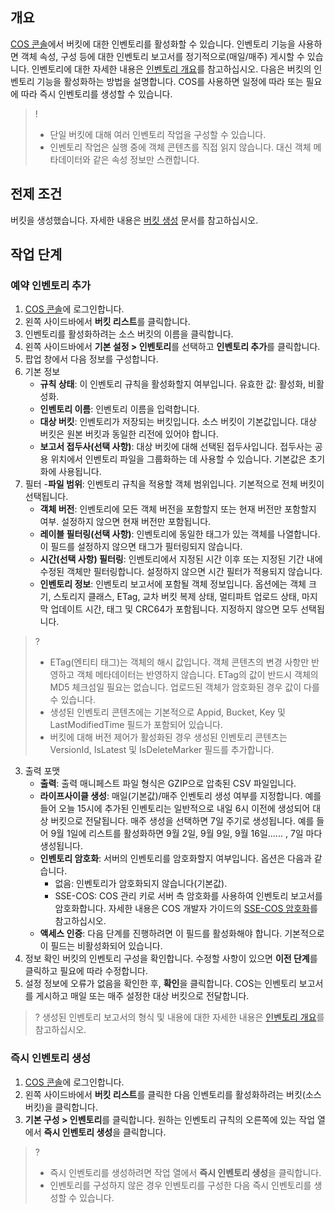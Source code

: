 ## 개요

[COS 콘솔](https://console.cloud.tencent.com/cos5)에서 버킷에 대한 인벤토리를 활성화할 수 있습니다. 인벤토리 기능을 사용하면 객체 속성, 구성 등에 대한 인벤토리 보고서를 정기적으로(매일/매주) 게시할 수 있습니다. 인벤토리에 대한 자세한 내용은 [인벤토리 개요](https://intl.cloud.tencent.com/document/product/436/30622)를 참고하십시오. 다음은 버킷의 인벤토리 기능을 활성화하는 방법을 설명합니다. COS를 사용하면 일정에 따라 또는 필요에 따라 즉시 인벤토리를 생성할 수 있습니다.

>!
> - 단일 버킷에 대해 여러 인벤토리 작업을 구성할 수 있습니다.
> - 인벤토리 작업은 실행 중에 객체 콘텐츠를 직접 읽지 않습니다. 대신 객체 메타데이터와 같은 속성 정보만 스캔합니다.
> 

## 전제 조건

버킷을 생성했습니다. 자세한 내용은 [버킷 생성](https://intl.cloud.tencent.com/document/product/436/13309) 문서를 참고하십시오.

## 작업 단계

### 예약 인벤토리 추가

1. [COS 콘솔](https://console.cloud.tencent.com/cos5)에 로그인합니다.
2. 왼쪽 사이드바에서 **버킷 리스트**를 클릭합니다.
3. 인벤토리를 활성화하려는 소스 버킷의 이름을 클릭합니다.
4. 왼쪽 사이드바에서 **기본 설정 > 인벤토리**를 선택하고 **인벤토리 추가**를 클릭합니다.
5. 팝업 창에서 다음 정보를 구성합니다.
 1. 기본 정보
    - **규칙 상태**: 이 인벤토리 규칙을 활성화할지 여부입니다. 유효한 값: 활성화, 비활성화.
    - **인벤토리 이름**: 인벤토리 이름을 입력합니다.
    - **대상 버킷**: 인벤토리가 저장되는 버킷입니다. 소스 버킷이 기본값입니다. 대상 버킷은 원본 버킷과 동일한 리전에 있어야 합니다.
    - **보고서 접두사(선택 사항)**: 대상 버킷에 대해 선택된 접두사입니다. 접두사는 공용 위치에서 인벤토리 파일을 그룹화하는 데 사용할 수 있습니다. 기본값은 초기화에 사용됩니다.
 2. 필터
    -**파일 범위**: 인벤토리 규칙을 적용할 객체 범위입니다. 기본적으로 전체 버킷이 선택됩니다.
	- **객체 버전**: 인벤토리에 모든 객체 버전을 포함할지 또는 현재 버전만 포함할지 여부. 설정하지 않으면 현재 버전만 포함됩니다.
	- **레이블 필터링(선택 사항)**: 인벤토리에 동일한 태그가 있는 객체를 나열합니다. 이 필드를 설정하지 않으면 태그가 필터링되지 않습니다.
	- **시간(선택 사항) 필터링**: 인벤토리에서 지정된 시간 이후 또는 지정된 기간 내에 수정된 객체만 필터링합니다. 설정하지 않으면 시간 필터가 적용되지 않습니다.
	- **인벤토리 정보**: 인벤토리 보고서에 포함될 객체 정보입니다. 옵션에는 객체 크기, 스토리지 클래스, ETag, 교차 버킷 복제 상태, 멀티파트 업로드 상태, 마지막 업데이트 시간, 태그 및 CRC64가 포함됩니다. 지정하지 않으면 모두 선택됩니다.
>?
>- ETag(엔티티 태그)는 객체의 해시 값입니다. 객체 콘텐츠의 변경 사항만 반영하고 객체 메타데이터는 반영하지 않습니다. ETag의 값이 반드시 객체의 MD5 체크섬일 필요는 없습니다. 업로드된 객체가 암호화된 경우 값이 다를 수 있습니다.
>- 생성된 인벤토리 콘텐츠에는 기본적으로 Appid, Bucket, Key 및 LastModifiedTime 필드가 포함되어 있습니다.
>- 버킷에 대해 버전 제어가 활성화된 경우 생성된 인벤토리 콘텐츠는 VersionId, IsLatest 및 IsDeleteMarker 필드를 추가합니다.
>
 3. 출력 포맷
	- **출력**: 출력 매니페스트 파일 형식은 GZIP으로 압축된 CSV 파일입니다.
	- **라이프사이클 생성**: 매일(기본값)/매주 인벤토리 생성 여부를 지정합니다. 예를 들어 오늘 15시에 추가된 인벤토리는 일반적으로 내일 6시 이전에 생성되어 대상 버킷으로 전달됩니다. 매주 생성을 선택하면 7일 주기로 생성됩니다. 예를 들어 9월 1일에 리스트를 활성화하면 9월 2일, 9월 9일, 9월 16일...... , 7일 마다 생성됩니다.
	- **인벤토리 암호화**: 서버의 인벤토리를 암호화할지 여부입니다. 옵션은 다음과 같습니다.
		 - 없음: 인벤토리가 암호화되지 않습니다(기본값).
		 - SSE-COS: COS 관리 키로 서버 측 암호화를 사용하여 인벤토리 보고서를 암호화합니다. 자세한 내용은 COS 개발자 가이드의 [SSE-COS 암호화](https://intl.cloud.tencent.com/document/product/436/18145)를 참고하십시오.
	- **액세스 인증**: 다음 단계를 진행하려면 이 필드를 활성화해야 합니다. 기본적으로 이 필드는 비활성화되어 있습니다.
 4. 정보 확인
버킷의 인벤토리 구성을 확인합니다. 수정할 사항이 있으면 **이전 단계**를 클릭하고 필요에 따라 수정합니다.
6. 설정 정보에 오류가 없음을 확인한 후, **확인**을 클릭합니다. COS는 인벤토리 보고서를 게시하고 매일 또는 매주 설정한 대상 버킷으로 전달합니다.
>? 생성된 인벤토리 보고서의 형식 및 내용에 대한 자세한 내용은 [인벤토리 개요](https://intl.cloud.tencent.com/document/product/436/30622)를 참고하십시오.
>

### 즉시 인벤토리 생성

1. [COS 콘솔](https://console.cloud.tencent.com/cos5)에 로그인합니다.
2. 왼쪽 사이드바에서 **버킷 리스트**를 클릭한 다음 인벤토리를 활성화하려는 버킷(소스 버킷)을 클릭합니다.
3. **기본 구성 > 인벤토리**를 클릭합니다. 원하는 인벤토리 규칙의 오른쪽에 있는 작업 열에서 **즉시 인벤토리 생성**을 클릭합니다.
>? 
>- 즉시 인벤토리를 생성하려면 작업 열에서 **즉시 인벤토리 생성**을 클릭합니다.
>- 인벤토리를 구성하지 않은 경우 인벤토리를 구성한 다음 즉시 인벤토리를 생성할 수 있습니다.
>


